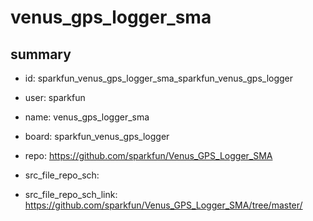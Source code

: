 # venus_gps_logger_sma
 
## summary 
* id: sparkfun_venus_gps_logger_sma_sparkfun_venus_gps_logger
* user: sparkfun
* name: venus_gps_logger_sma
* board: sparkfun_venus_gps_logger
* repo: https://github.com/sparkfun/Venus_GPS_Logger_SMA



* src_file_repo_sch: 
* src_file_repo_sch_link: https://github.com/sparkfun/Venus_GPS_Logger_SMA/tree/master/




